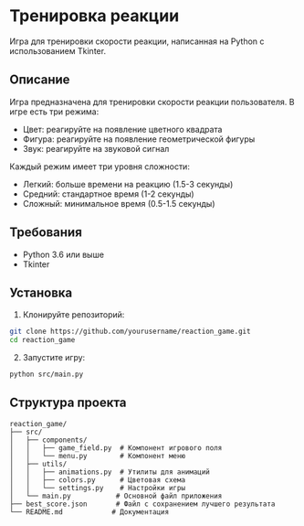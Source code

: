 # Тренировка реакции

Игра для тренировки скорости реакции, написанная на Python с использованием Tkinter.

## Описание

Игра предназначена для тренировки скорости реакции пользователя. В игре есть три режима:
- Цвет: реагируйте на появление цветного квадрата
- Фигура: реагируйте на появление геометрической фигуры
- Звук: реагируйте на звуковой сигнал

Каждый режим имеет три уровня сложности:
- Легкий: больше времени на реакцию (1.5-3 секунды)
- Средний: стандартное время (1-2 секунды)
- Сложный: минимальное время (0.5-1.5 секунды)

## Требования

- Python 3.6 или выше
- Tkinter

## Установка

1. Клонируйте репозиторий:
```bash
git clone https://github.com/yourusername/reaction_game.git
cd reaction_game
```

2. Запустите игру:
```bash
python src/main.py
```

## Структура проекта

```
reaction_game/
├── src/
│   ├── components/
│   │   ├── game_field.py  # Компонент игрового поля
│   │   └── menu.py        # Компонент меню
│   ├── utils/
│   │   ├── animations.py  # Утилиты для анимаций
│   │   ├── colors.py      # Цветовая схема
│   │   └── settings.py    # Настройки игры
│   └── main.py           # Основной файл приложения
├── best_score.json       # Файл с сохранением лучшего результата
└── README.md            # Документация
```
